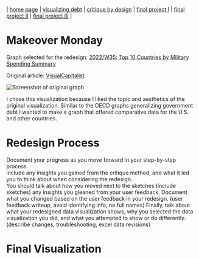 | [home page](https://jaimiea.github.io/Jaimiea-portfolio/) | [visualizing debt](visualizing-government-debt) | [critique by design](critique-by-design) | [final project I](final-project-part-one) | [final project II](final-project-part-two) | [final project III](final-project-part-three) |

# Makeover Monday
Graph selected for the redesign: [2022/W35: Top 10 Countries by Military Spending Summary](https://data.world/makeovermonday/2022w35/workspace/project-summary?agentid=makeovermonday&datasetid=2022w35)

Original article: [VisualCapitalist](https://www.visualcapitalist.com/ranked-top-10-countries-by-military-spending/)

![Screenshot of original graph](https://www.visualcapitalist.com/wp-content/uploads/2022/08/top-10-countries-military-spending.jpg)

I chose this visualization because I liked the topic and aesthetics of the original visualization. Similar to the OECD graphs generalizing government debt I wanted to make a graph that offered comparative data for the U.S. and other countries. 

# Redesign Process

Document your progress as you move forward in your step-by-step process.   
include any insights you gained from the critique method, and what it led you to think about when considering the redesign.  
You should talk about how you moved next to the sketches (include sketches)
any insights you gleaned from your user feedback.  Document what you changed based on the user feedback in your redesign.  (user feedback writeup, avoid identifying info, no full names)
Finally, talk about what your redesigned data visualization shows, why you selected the data visualization you did, and what you attempted to show or do differently. (describe changes, troubleshooting, excel data revisions)

# Final Visualization 
